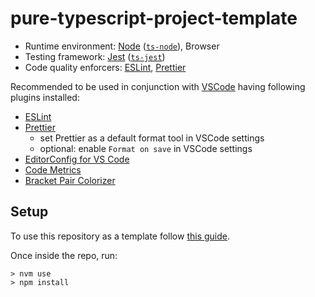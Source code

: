 # pure-typescript-project-template

- Runtime environment: [Node](https://nodejs.org/en/) ([`ts-node`](https://www.npmjs.com/package/ts-node)), Browser
- Testing framework: [Jest](https://jestjs.io/) ([`ts-jest`](https://www.npmjs.com/package/ts-jest))
- Code quality enforcers: [ESLint](https://eslint.org/), [Prettier](https://prettier.io/)

Recommended to be used in conjunction with [VSCode](https://code.visualstudio.com/) having following plugins installed:
- [ESLint](https://marketplace.visualstudio.com/items?itemName=dbaeumer.vscode-eslint)
- [Prettier](https://marketplace.visualstudio.com/items?itemName=esbenp.prettier-vscode)
  - set Prettier as a default format tool in VSCode settings
  - optional: enable `Format on save` in VSCode settings
- [EditorConfig for VS Code](https://marketplace.visualstudio.com/items?itemName=EditorConfig.EditorConfig)
- [Code Metrics](https://marketplace.visualstudio.com/items?itemName=kisstkondoros.vscode-codemetrics)
- [Bracket Pair Colorizer](https://marketplace.visualstudio.com/items?itemName=CoenraadS.bracket-pair-colorizer)

## Setup

To use this repository as a template follow [this guide](https://docs.github.com/en/github/creating-cloning-and-archiving-repositories/creating-a-repository-on-github/creating-a-repository-from-a-template).

Once inside the repo, run:

```shell
> nvm use
> npm install
```
